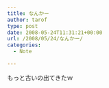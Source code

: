 ```yaml
---
title: なんかー
author: tarof
type: post
date: 2008-05-24T11:31:21+00:00
url: /2008/05/24/なんかー/
categories:
  - Note

---
```

もっと古いの出てきたｗ